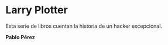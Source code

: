 # Larry Plotter

Esta serie de libros cuentan la historia de un hacker excepcional.

**Pablo Pérez**

